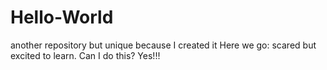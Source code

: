# Hello-World
another repository but unique because I created it
Here we go:
scared but excited to learn.
Can I do this?
Yes!!!
